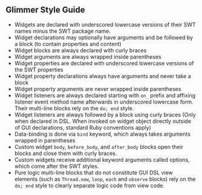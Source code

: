 ## Glimmer Style Guide

- Widgets are declared with underscored lowercase versions of their SWT names minus the SWT package name.
- Widget declarations may optionally have arguments and be followed by a block (to contain properties and content)
- Widget blocks are always declared with curly braces
- Widget arguments are always wrapped inside parentheses
- Widget properties are declared with underscored lowercase versions of the SWT properties
- Widget property declarations always have arguments and never take a block
- Widget property arguments are never wrapped inside parentheses
- Widget listeners are always declared starting with `on_` prefix and affixing listener event method name afterwards in underscored lowercase form. Their multi-line blocks rely on the `do; end` style.
- Widget listeners are always followed by a block using curly braces (Only when declared in DSL. When invoked on widget object directly outside of GUI declarations, standard Ruby conventions apply)
- Data-binding is done via `bind` keyword, which always takes arguments wrapped in parentheses
- Custom widget `body`, `before_body`, and `after_body` blocks open their blocks and close them with curly braces.
- Custom widgets receive additional keyword arguments called options, which come after the SWT styles.
- Pure logic multi-line blocks that do not constitute GUI DSL view elements (such as `Thread.new`, `loop`, `each` and `observe` blocks) rely on the `do; end` style to clearly separate logic code from view code.
